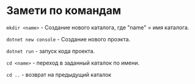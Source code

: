 # Замети по командам

`mkdir <name>` - Создание нового каталога, где "name" = имя каталога. 

`dotnet new console` - Создание нового проэкта.

`dotnet run` - запуск кода проекта.

`cd <name>` - переход в заданный каталок по имени.

`cd ..` - возврат на предыдущий каталок